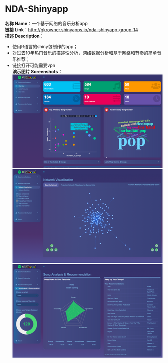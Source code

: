 # NDA-Shinyapp
**名称 Name**：一个基于网络的音乐分析app  
**链接 Link**：http://gkrowner.shinyapps.io/nda-shinyapp-group-14   
**描述 Description：**  
- 使用R语言的shiny包制作的app；  
- 对过去10年热门音乐的描述性分析，网络数据分析和基于网络和节奏的简单音乐推荐；   
- 链接打开可能需要vpn  
**演示图片 Screenshots：**  
![Screenshot Descriptive Analysis](https://raw.githubusercontent.com/gkrowner/NDA-Shinyapp/master/Screenshots/Screen%20Shot%20NDA%20App%201.png)  
![Screenshot Network Analysis](https://raw.githubusercontent.com/gkrowner/NDA-Shinyapp/master/Screenshots/Screen%20Shot%20NDA%20App%202.png)  
![Screenshot Music Recommendation](https://raw.githubusercontent.com/gkrowner/NDA-Shinyapp/master/Screenshots/Screen%20Shot%20NDA%20App%203.png)  
